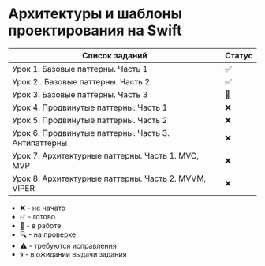 # Архитектуры и шаблоны проектирования на Swift

| Список заданий                                       | Статус             |
| ---------------------------------------------------- | ------------------ |
| Урок 1. Базовые паттерны. Часть 1                    | :white_check_mark: |
| Урок 2.. Базовые паттерны. Часть 2                   | :white_check_mark: |
| Урок 3. Базовые паттерны. Часть 3                    | :memo:             |
| Урок 4. Продвинутые паттерны. Часть 1                | :x:                |
| Урок 5. Продвинутые паттерны. Часть 2                | :x:                |
| Урок 6. Продвинутые паттерны. Часть 3. Антипаттерны  | :x:                |
| Урок 7. Архитектурные паттерны. Часть 1. MVC, MVP    | :x:                |
| Урок 8. Архитектурные паттерны. Часть 2. MVVM, VIPER | :x:                |

-   :x: - не начато
-   :white_check_mark: - готово
-   :memo: - в работе
-   :mag: - на проверке
-   :warning: - требуются исправления
-   :cyclone: - в ожидании выдачи задания
